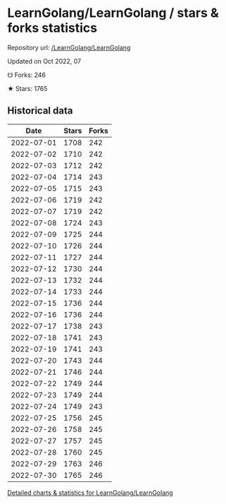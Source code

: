 # LearnGolang/LearnGolang / stars & forks statistics

Repository url: [/LearnGolang/LearnGolang](https://github.com/LearnGolang/LearnGolang)

Updated on Oct 2022, 07

☋ Forks: 246

★ Stars: 1765

## Historical data
| Date | Stars | Forks |
|------|-------|-------|
| 2022-07-01 | 1708 | 242 | 
| 2022-07-02 | 1710 | 242 | 
| 2022-07-03 | 1712 | 242 | 
| 2022-07-04 | 1714 | 243 | 
| 2022-07-05 | 1715 | 243 | 
| 2022-07-06 | 1719 | 242 | 
| 2022-07-07 | 1719 | 242 | 
| 2022-07-08 | 1724 | 243 | 
| 2022-07-09 | 1725 | 244 | 
| 2022-07-10 | 1726 | 244 | 
| 2022-07-11 | 1727 | 244 | 
| 2022-07-12 | 1730 | 244 | 
| 2022-07-13 | 1732 | 244 | 
| 2022-07-14 | 1733 | 244 | 
| 2022-07-15 | 1736 | 244 | 
| 2022-07-16 | 1736 | 244 | 
| 2022-07-17 | 1738 | 243 | 
| 2022-07-18 | 1741 | 243 | 
| 2022-07-19 | 1741 | 243 | 
| 2022-07-20 | 1743 | 244 | 
| 2022-07-21 | 1746 | 244 | 
| 2022-07-22 | 1749 | 244 | 
| 2022-07-23 | 1749 | 244 | 
| 2022-07-24 | 1749 | 243 | 
| 2022-07-25 | 1756 | 245 | 
| 2022-07-26 | 1758 | 245 | 
| 2022-07-27 | 1757 | 245 | 
| 2022-07-28 | 1760 | 245 | 
| 2022-07-29 | 1763 | 246 | 
| 2022-07-30 | 1765 | 246 | 


[Detailed charts & statistics for LearnGolang/LearnGolang](https://reviewgithub.com/rep/LearnGolang/LearnGolang)
